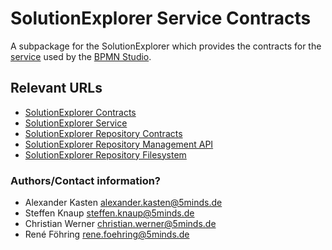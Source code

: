 # SolutionExplorer Service Contracts

A subpackage for the SolutionExplorer which provides the contracts for the [service](https://github.com/process-engine/solutionexplorer.service) used by the [BPMN Studio](https://github.com/process-engine/bpmn-studio).

## Relevant URLs 

- [SolutionExplorer Contracts](https://github.com/process-engine/solutionexplorer.contracts)
- [SolutionExplorer Service](https://github.com/process-engine/solutionexplorer.service)
- [SolutionExplorer Repository Contracts](https://github.com/process-engine/solutionexplorer.repository.contracts)
- [SolutionExplorer Repository Management API](https://github.com/process-engine/solutionexplorer.repository.management_api)
- [SolutionExplorer Repository Filesystem](https://github.com/process-engine/solutionexplorer.repository.filesystem)

### Authors/Contact information?

- Alexander Kasten <alexander.kasten@5minds.de>
- Steffen Knaup <steffen.knaup@5minds.de>
- Christian Werner <christian.werner@5minds.de>
- René Föhring <rene.foehring@5minds.de>
